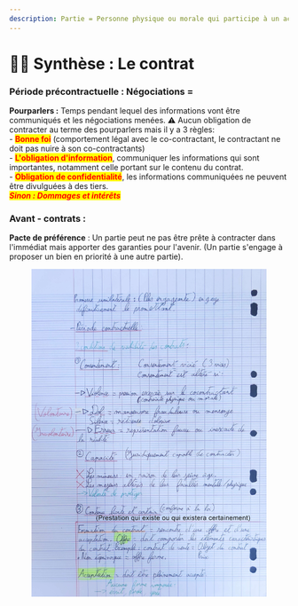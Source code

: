 ```yaml
---
description: Partie = Personne physique ou morale qui participe à un acte juridique.
---
```


# 👩🏫 Synthèse : Le contrat

### **Période précontractuelle :** Négociations =

**Pourparlers :** Temps pendant lequel des informations vont être communiqués et les négociations menées. ⚠️ Aucun obligation de contracter au terme des pourparlers mais il y a 3 règles: \
\- <mark style="color:red;">**Bonne foi**</mark> (comportement légal avec le co-contractant, le contractant ne doit pas nuire à son co-contractants)\
\- <mark style="color:red;">**L'obligation d'information**</mark>, communiquer les informations qui sont importantes, notamment celle portant sur le contenu du contrat.\
\- <mark style="color:red;">**Obligation de confidentialité**</mark>, les informations communiquées ne peuvent être divulguées à des tiers.\
_<mark style="color:red;">**Sinon : Dommages et intérêts**</mark>_

### **Avant - contrats :**

**Pacte de préférence** : Un partie peut ne pas être prête à contracter dans l'immédiat mais apporter des garanties pour l'avenir. (Un partie s'engage à proposer un bien en priorité à une autre partie).

<figure><img src="../../../.gitbook/assets/IMG_20221008_152126 (1).jpg" alt=""><figcaption></figcaption></figure>
